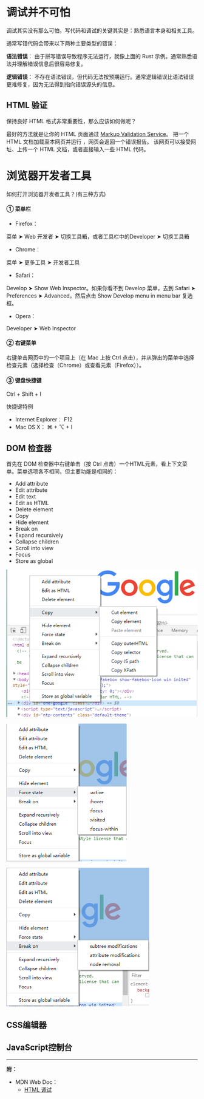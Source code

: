 # 调试并不可怕

调试其实没有那么可怕，写代码和调试的关键其实是：熟悉语言本身和相关工具。

通常写错代码会带来以下两种主要类型的错误：

**语法错误**： 由于拼写错误导致程序无法运行，就像上面的 Rust 示例。通常熟悉语法并理解错误信息后很容易修复。

**逻辑错误**： 不存在语法错误，但代码无法按预期运行。通常逻辑错误比语法错误更难修复，因为无法得到指向错误源头的信息。

## HTML 验证

保持良好 HTML 格式非常重要性，那么应该如何做呢？

最好的方法就是让你的 HTML 页面通过 [Markup Validation Service](https://validator.w3.org/)。
把一个 HTML 文档加载至本网页并运行 ，网页会返回一个错误报告。
该网页可以接受网址、上传一个 HTML 文档，或者直接输入一些 HTML 代码。

# 浏览器开发者工具

如何打开浏览器开发者工具？(有三种方式)

#### ① 菜单栏
- Firefox：

菜单  ➤ Web 开发者 ➤ 切换工具箱，或者工具栏中的Developer ➤ 切换工具箱 

- Chrome：

菜单 ➤ 更多工具 ➤ 开发者工具

- Safari：

Develop ➤ Show Web Inspector。如果你看不到 Develop 菜单，去到 Safari ➤ Preferences ➤ Advanced，然后点击 Show Develop menu in menu bar 复选框。

- Opera：

Developer ➤ Web Inspector

#### ② 右键菜单

右键单击网页中的一个项目上（在 Mac 上按 Ctrl 点击），并从弹出的菜单中选择检查元素（选择检查（Chrome）或查看元素（Firefox））。

#### ③ 键盘快捷键
Ctrl + Shift + I

快捷键特例

- Internet Explorer： F12
- Mac OS X： ⌘ + ⌥ + I

## DOM 检查器

首先在 DOM 检查器中右键单击（按 Ctrl 点击）一个HTML元素，看上下文菜单。菜单选项各不相同，但主要功能是相同的：

- Add attribute
- Edit attribute
- Edit text
- Edit as HTML
- Delete element
- Copy
- Hide element
- Break on
- Expand recursively
- Collapse children
- Scroll into view
- Focus
- Store as global

![image](assets/ch5-1.png)

![image](assets/ch5-2.png)

![image](assets/ch5-3.png)

## CSS编辑器

## JavaScript控制台

---

**附：**

- MDN Web Doc：
    - [HTML 调试](https://developer.mozilla.org/zh-CN/docs/Learn/HTML/Introduction_to_HTML/Debugging_HTML)